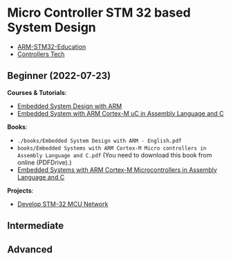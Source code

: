 # Micro Controller STM 32 based System Design

- [ARM-STM32-Education](https://www.st.com/content/st_com/en/support/learning/stm32-education.html)
- [Controllers Tech](https://www.youtube.com/c/ControllersTech/playlists)

## Beginner (2022-07-23)

**Courses & Tutorials**:

- [Embedded System Design with ARM](https://nptel.ac.in/courses/106105193)
- [Embedded System with ARM Cortex-M uC in Assembly Language and C](https://www.youtube.com/playlist?list=PLRJhV4hUhIymmp5CCeIFPyxbknsdcXCc8)

 
**Books**:

- `./books/Embedded System Design with ARM - English.pdf`
- `books/Embedded Systems with ARM Cortex-M Micro controllers in Assembly Language and C.pdf`  (You need to download this book from online (PDFDrive).)
- [Embedded Systems with ARM Cortex-M Microcontrollers in Assembly Language and C](https://drive.google.com/file/d/1GQtcqgMgwYycm7m3dCZlNPXBuGKT8-cX/view?usp=sharing)

**Projects**:

- [Develop STM-32 MCU Network](#)

## Intermediate

## Advanced
